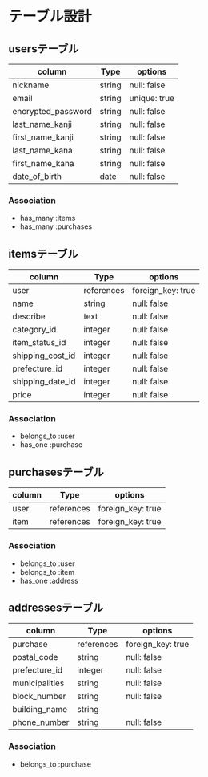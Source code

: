 # テーブル設計

## usersテーブル

|column            |Type   |options     |
|------------------|-------|------------|
|nickname          |string |null: false |
|email             |string |unique: true|
|encrypted_password|string |null: false |
|last_name_kanji   |string |null: false |
|first_name_kanji  |string |null: false |
|last_name_kana    |string |null: false |
|first_name_kana   |string |null: false |
|date_of_birth     |date   |null: false |

### Association

- has_many :items
- has_many :purchases

## itemsテーブル

|column          |Type      |options          |
|----------------|----------|-----------------|
|user            |references|foreign_key: true|
|name            |string    |null: false      |
|describe        |text      |null: false      |
|category_id     |integer   |null: false      |
|item_status_id  |integer   |null: false      |
|shipping_cost_id|integer   |null: false      |
|prefecture_id   |integer   |null: false      |
|shipping_date_id|integer   |null: false      |
|price           |integer   |null: false      |

### Association

- belongs_to :user
- has_one    :purchase


## purchasesテーブル

|column         |Type      |options          |
|---------------|----------|-----------------|
|user           |references|foreign_key: true|
|item           |references|foreign_key: true|


### Association

- belongs_to :user
- belongs_to :item
- has_one    :address


## addressesテーブル

|column         |Type      |options          |
|---------------|----------|-----------------|
|purchase       |references|foreign_key: true|
|postal_code    |string    |null: false      |
|prefecture_id  |integer   |null: false      |
|municipalities |string    |null: false      |
|block_number   |string    |null: false      |
|building_name  |string    |                 |
|phone_number   |string    |null: false      |

### Association

- belongs_to :purchase







